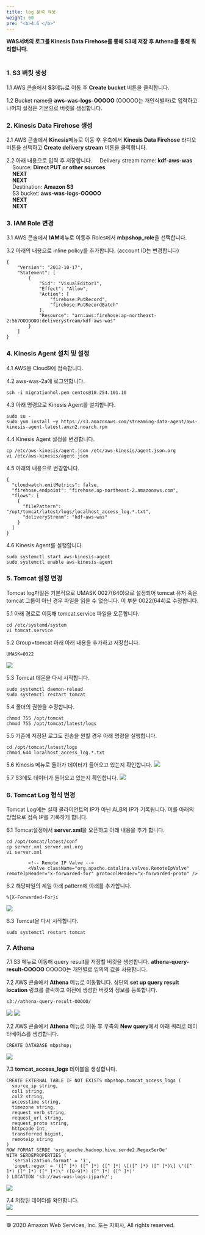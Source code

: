```yaml
---
title: log 분석 적용
weight: 60
pre: "<b>4.6 </b>"
---
```


**WAS서버의 로그를 Kinesis Data Firehose를 통해 S3에 저장 후 Athena를 통해 쿼리합니다.** <br/><br/>

### 1. S3 버킷 생성
1.1 AWS 콘솔에서 **S3**메뉴로 이동 후 **Create bucket** 버튼을 클릭합니다.  

1.2 Bucket name을 **aws-was-logs-OOOOO** (OOOOO는 개인식별자)로 입력하고 나머지 설정은 기본으로 버킷을 생성합니다.  

### 2. Kinesis Data Firehose 생성
2.1 AWS 콘솔에서 **Kinesis**메뉴로 이동 후 우측에서 **Kinesis Data Firehose** 라디오버튼을 선택하고 **Create delivery stream** 버튼을 클릭합니다.  

2.2 아래 내용으로 입력 후 저장합니다.
&nbsp;&nbsp;&nbsp;&nbsp;Delivery stream name: **kdf-aws-was**  
&nbsp;&nbsp;&nbsp;&nbsp;Source: **Direct PUT or other sources**  
&nbsp;&nbsp;&nbsp;&nbsp;**NEXT**  
&nbsp;&nbsp;&nbsp;&nbsp;**NEXT**  
&nbsp;&nbsp;&nbsp;&nbsp;Destination: **Amazon S3**  
&nbsp;&nbsp;&nbsp;&nbsp;S3 bucket: **aws-was-logs-OOOOO**  
&nbsp;&nbsp;&nbsp;&nbsp;**NEXT**  
&nbsp;&nbsp;&nbsp;&nbsp;**NEXT**  


### 3. IAM Role 변경
3.1 AWS 콘솔에서 **IAM**메뉴로 이동후 Roles에서 **mbpshop_role**을 선택합니다.   

3.2 아래의 내용으로 inline policy를 추가합니다.  (account ID는 변경합니다)
```
{
    "Version": "2012-10-17",
    "Statement": [
        {
            "Sid": "VisualEditor1",
            "Effect": "Allow",
            "Action": [
                "firehose:PutRecord",
                "firehose:PutRecordBatch"
            ],
            "Resource": "arn:aws:firehose:ap-northeast-2:567OOOOOOO:deliverystream/kdf-aws-was"
        }
    ]
}
```

### 4. Kinesis Agent 설치 및 설정
4.1 AWS용 Cloud9에 접속합니다.  

4.2 aws-was-2a에 로그인합니다.  
```
ssh -i migrationhol.pem centos@10.254.101.10
```

4.3 아래 명령으로 Kinesis Agent를 설치합니다.  
```
sudo su -
sudo yum install –y https://s3.amazonaws.com/streaming-data-agent/aws-kinesis-agent-latest.amzn2.noarch.rpm
```

4.4 Kinesis Agent 설정을 변경합니다.  
```
cp /etc/aws-kinesis/agent.json /etc/aws-kinesis/agent.json.org
vi /etc/aws-kinesis/agent.json
```

4.5 아래의 내용으로 변경합니다.
```
{
  "cloudwatch.emitMetrics": false,
  "firehose.endpoint": "firehose.ap-northeast-2.amazonaws.com",
  "flows": [
    {
      "filePattern": "/opt/tomcat/latest/logs/localhost_access_log.*.txt",
      "deliveryStream": "kdf-aws-was"
    }
  ]
}
```

4.6 Kinesis Agent를 실행합니다.
```
sudo systemctl start aws-kinesis-agent
sudo systemctl enable aws-kinesis-agent
```


### 5. Tomcat 설정 변경
Tomcat log파일은 기본적으로 UMASK 0027(640)으로 설정되어 tomcat 유저 혹은 tomcat 그룹이 아닌 경우 파일을 읽을 수 없습니다. 이 부분 0022(644)로 수정합니다.  

5.1 아래 경로로 이동해 tomcat.service 파일을 오픈합니다.  
```
cd /etc/systemd/system
vi tomcat.service
```
5.2 Group=tomcat 아래 아래 내용을 추가하고 저장합니다.
```
UMASK=0022
```
![](/images/lab3/log_1.png#center75) 

5.3 Tomcat 데몬을 다시 시작합니다.
```
sudo systemctl daemon-reload
sudo systemctl restart tomcat
```

5.4 폴더의 권한을 수정합니다.
```
chmod 755 /opt/tomcat
chmod 755 /opt/tomcat/latest/logs
```

5.5 기존에 저장된 로그도 전송을 원할 경우 아래 명령을 실행합니다.
```
cd /opt/tomcat/latest/logs
chmod 644 localhost_access_log.*.txt
```

5.6 Kinesis 메뉴로 돌아가 데이터가 들어오고 있는지 확인합니다.
![](/images/lab3/log_2.png#center75) 

5.7 S3에도 데이터가 들어오고 있는지 확인합니다.
![](/images/lab3/log_3.png#center75) 


### 6. Tomcat Log 형식 변경
Tomcat Log에는 실제 클라이언트의 IP가 아닌 ALB의 IP가 기록됩니다. 이를 아래의 방법으로 접속 IP를 기록하게 합니다.  

6.1 Tomcat설정에서 **server.xml**을 오픈하고 아래 내용을 추가 합니다.
```
cd /opt/tomcat/latest/conf
cp server.xml server.xml.org
vi server.xml
```

```
        <!-- Remote IP Valve -->
        <Valve className="org.apache.catalina.valves.RemoteIpValve" remoteIpHeader="x-forwarded-for" protocolHeader="x-forwarded-proto" />
```

6.2 해당파일의 제일 아래 pattern에 아래를 추가합니다.
```
%{X-Forwarded-For}i
```
![](/images/lab3/log_4.png#center) 

6.3 Tomcat을 다시 시작합니다.
```
sudo systemctl restart tomcat
```


### 7. Athena 
7.1 S3 메뉴로 이동해 query result를 저장할 버킷을 생성합니다. **athena-query-result-OOOOO** OOOOO는 개인별로 임의의 값을 사용합니다.

7.2 AWS 콘솔에서 **Athena** 메뉴로 이동합니다. 상단의 **set up query result location** 링크를 클릭하고 이전에 생성한 버킷의 정보를 등록합니다.
```
s3://athena-query-result-OOOOO/
```
![](/images/lab3/a_1.png#center) 
![](/images/lab3/a_2.png#center) 


7.2 AWS 콘솔에서 **Athena** 메뉴로 이동 후 우측의 **New query**에서 아래 쿼리로 데이타베이스를 생성합니다.  
```
CREATE DATABASE mbpshop;
```
![](/images/lab3/a_3.png#center) 

7.3 **tomcat_access_logs** 테이블을 생성합니다.  
```
CREATE EXTERNAL TABLE IF NOT EXISTS mbpshop.tomcat_access_logs (
  source_ip string,
  col1 string,
  col2 string,
  accesstime string,
  timezone string,
  request_verb string,
  request_url string,
  request_proto string,
  httpcode int,
  transferred bigint,
  remoteip string 
)
ROW FORMAT SERDE 'org.apache.hadoop.hive.serde2.RegexSerDe'
WITH SERDEPROPERTIES (
  'serialization.format' = '1',
  'input.regex' = '([^ ]*) ([^ ]*) ([^ ]*) \[([^ ]*) ([^ ]*)\] \"([^ ]*) ([^ ]*) ([^ ]*)\" ([0-9]*) ([^ ]*) ([^ ]*)'
) LOCATION 's3://aws-was-logs-ijpark/';
```
![](/images/lab3/a_4.png#center) 

7.4 저장된 데이터를 확인합니다.  
![](/images/lab3/a_5.png#center) 

---
© 2020 Amazon Web Services, Inc. 또는 자회사, All rights reserved.
